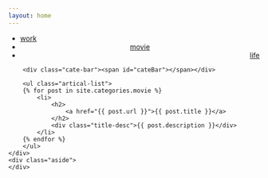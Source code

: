 ```yaml
---
layout: home
---
```


<div class="index-content movie">
    <div class="section">
        <ul class="artical-cate">
            <li><a href="/"><span>work</span></a></li>
            <li class="on" style="text-align:center"><a href="/movie"><span>movie</span></a></li>
            <li style="text-align:right"><a href="/life"><span>life</span></a></li>
        </ul>

        <div class="cate-bar"><span id="cateBar"></span></div>

        <ul class="artical-list">
        {% for post in site.categories.movie %}
            <li>
                <h2>
                    <a href="{{ post.url }}">{{ post.title }}</a>
                </h2>
                <div class="title-desc">{{ post.description }}</div>
            </li>
        {% endfor %}
        </ul>
    </div>
    <div class="aside">
    </div>
</div>
